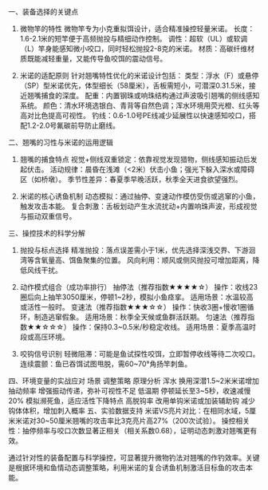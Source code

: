 一、装备选择的关键点

1. 微物竿的特性
微物竿专为小克重拟饵设计，适合精准操控轻量米诺。
长度：1.6-2.1米的短竿便于高频抛投与精细动作控制。
调性：超软（UL）或软调（L）竿身能感知微小咬口，同时轻松抛投2-8克的米诺。
材质：高碳纤维材质既能减轻重量，又能传导鱼咬饵的震动信号。

2. 米诺的适配原则
针对翘嘴特性优化的米诺设计包括：
类型：浮水（F）或悬停（SP）型米诺优先，体型细长（58厘米），舌板需短小，可潜深0.31.5米，接近翘嘴捕食的深度。
配重：内置钢珠或响珠结构通过声波吸引翘嘴的侧线感知系统。
颜色：清水环境选银白、青背等自然色调；浑水环境用荧光橙、红头等高对比色提高可视性。
钓线：0.6-1.0号PE线减少延展性以快速感知咬口，搭配1.2-2.0号氟碳前导防止磨线。

二、翘嘴的习性与米诺的运用逻辑
1. 翘嘴的捕食特点
视觉+侧线双重锁定：依靠视觉发现猎物，侧线感知振动后发起伏击。
活动规律：晨昏在浅滩（<2米）伏击小鱼；强光下躲入深水或障碍区（如桥墩）。
季节性差异：春夏季早晚活跃，秋季全天进食欲望强烈。

2. 米诺的核心诱鱼机制
动态模拟：通过抽停、变速动作模仿受伤或逃窜的小鱼，触发攻击本能。
复合刺激：舌板划动产生水流扰动+内置响珠声波，形成视觉与振动双重信号。

三、操控技术的科学分解
1. 抛投与标点选择
精准抛投：落点误差需小于1米，优先选择深浅交界、下游洄湾等含氧量高、饵鱼聚集的位置。
风向利用：顺风或侧风抛投可增加距离，降低风线干扰。

2. 动作模式组合（成功率排行）
抽停法（推荐指数★★★★☆）
操作：收线23圈后向上抽竿3050厘米，停顿1~2秒，模拟小鱼痉挛。
适用场景：水温较高或活性一般时。
变速法（推荐指数★★★☆☆）
操作：快收3圈+慢收1圈循环，制造逃窜假象。
适用场景：秋季全天候或鱼群活跃期。
匀速法（推荐指数★★☆☆☆）
操作：保持0.3~0.5米/秒稳定收线。
适用场景：夏季高温时段或高压环境。

3. 咬钩信号识别
轻微阻滞：可能是鱼试探性咬饵，立即暂停收线等待二次咬口。
连续震颤：鱼已吞饵试图甩脱，需60~70°角扬竿刺鱼。

四、环境变量的实战应对
场景	调整策略	原理分析
浑水	换用深潜1.5~2米米诺增加抽动频率	增强振动传递，弥补可视性不足
低温期	停顿延长至3~5秒，收速减慢20%	模拟濒死鱼，适应活性下降特点
高脱钩率	改用单钩米诺或加装辅助钩	减少钩体体积，增加刺入概率
五、实验数据支持
米诺VS亮片对比：在相同水域，5厘米米诺对30~50厘米翘嘴的攻击率比3克亮片高27%（200次试验）。
操控相关性：抽停频率与咬口次数显著正相关（相关系数0.68），证明动态刺激对翘嘴更有效。

通过针对性的装备配置与科学操控，可显著提升微物钓法对翘嘴的作钓效率。关键是根据环境和鱼情动态调整策略，利用米诺的复合诱鱼机制激活目标鱼的攻击本能。
